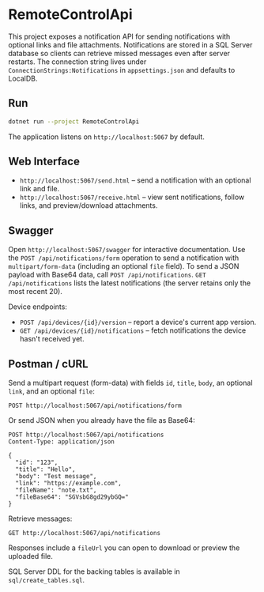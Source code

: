 RemoteControlApi
=================

This project exposes a notification API for sending notifications with optional
links and file attachments. Notifications are stored in a SQL Server database so
clients can retrieve missed messages even after server restarts. The connection
string lives under `ConnectionStrings:Notifications` in `appsettings.json` and
defaults to LocalDB.

## Run

```bash
dotnet run --project RemoteControlApi
```

The application listens on `http://localhost:5067` by default.

## Web Interface

- `http://localhost:5067/send.html` – send a notification with an optional link and file.
- `http://localhost:5067/receive.html` – view sent notifications, follow links, and preview/download attachments.

## Swagger

Open `http://localhost:5067/swagger` for interactive documentation.
Use the `POST /api/notifications/form` operation to send a notification with
`multipart/form-data` (including an optional `file` field). To send a JSON payload
with Base64 data, call `POST /api/notifications`. `GET /api/notifications` lists the
latest notifications (the server retains only the most recent 20).

Device endpoints:

- `POST /api/devices/{id}/version` – report a device's current app version.
- `GET /api/devices/{id}/notifications` – fetch notifications the device hasn't
  received yet.

## Postman / cURL

Send a multipart request (form-data) with fields `id`, `title`, `body`, an optional `link`, and an optional `file`:

```
POST http://localhost:5067/api/notifications/form
```

Or send JSON when you already have the file as Base64:

```
POST http://localhost:5067/api/notifications
Content-Type: application/json

{
  "id": "123",
  "title": "Hello",
  "body": "Test message",
  "link": "https://example.com",
  "fileName": "note.txt",
  "fileBase64": "SGVsbG8gd29ybGQ="
}
```

Retrieve messages:

```
GET http://localhost:5067/api/notifications
```

Responses include a `fileUrl` you can open to download or preview the uploaded file.

SQL Server DDL for the backing tables is available in `sql/create_tables.sql`.

